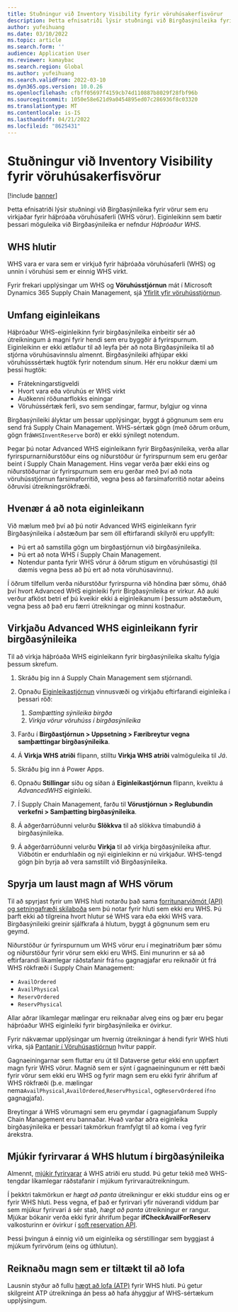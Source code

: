 ```yaml
---
title: Stuðningur við Inventory Visibility fyrir vöruhúsakerfisvörur
description: Þetta efnisatriði lýsir stuðningi við Birgðasýnileika fyrir vörur sem eru virkjaðar fyrir háþróaða vöruhúsaferli (WHS vörur).
author: yufeihuang
ms.date: 03/10/2022
ms.topic: article
ms.search.form: ''
audience: Application User
ms.reviewer: kamaybac
ms.search.region: Global
ms.author: yufeihuang
ms.search.validFrom: 2022-03-10
ms.dyn365.ops.version: 10.0.26
ms.openlocfilehash: cfbff05697f4159cb74d110887b8029f28fbf96b
ms.sourcegitcommit: 1050e58e621d9a0454895ed07c286936f8c03320
ms.translationtype: MT
ms.contentlocale: is-IS
ms.lasthandoff: 04/21/2022
ms.locfileid: "8625431"
---
```

# <a name="inventory-visibility-support-for-whs-items"></a>Stuðningur við Inventory Visibility fyrir vöruhúsakerfisvörur

[!include [banner](../includes/banner.md)]

Þetta efnisatriði lýsir stuðningi við Birgðasýnileika fyrir vörur sem eru virkjaðar fyrir háþróaða vöruhúsaferli (WHS vörur). Eiginleikinn sem bætir þessari möguleika við Birgðasýnileika er nefndur *Háþróaður WHS*.

## <a name="whs-items"></a>WHS hlutir

WHS vara er vara sem er virkjuð fyrir háþróaða vöruhúsaferli (WHS) og unnin í vöruhúsi sem er einnig WHS virkt.

Fyrir frekari upplýsingar um WHS og **Vöruhússtjórnun** mát í Microsoft Dynamics 365 Supply Chain Management, sjá [Yfirlit yfir vöruhússtjórnun](../warehousing/warehouse-management-overview.md).

## <a name="scope-of-the-feature"></a>Umfang eiginleikans

Háþróaður WHS-eiginleikinn fyrir birgðasýnileika einbeitir sér að útreikningum á magni fyrir hendi sem eru byggðir á fyrirspurnum. Eiginleikinn er ekki ætlaður til að leyfa þér að nota Birgðasýnileika til að stjórna vöruhúsavinnslu almennt. Birgðasýnileiki afhjúpar ekki vöruhússsértæk hugtök fyrir notendum sínum. Hér eru nokkur dæmi um þessi hugtök:

- Frátekningarstigveldi
- Hvort vara eða vöruhús er WHS virkt
- Auðkenni röðunarflokks einingar
- Vöruhússértæk ferli, svo sem sendingar, farmur, bylgjur og vinna

Birgðasýnileiki ályktar um þessar upplýsingar, byggt á gögnunum sem eru send frá Supply Chain Management. WHS-sértæk gögn (með öðrum orðum, gögn frá`WHSInventReserve` borð) er ekki sýnilegt notendum.

Þegar þú notar Advanced WHS eiginleikann fyrir Birgðasýnileika, verða allar fyrirspurnarniðurstöður eins og niðurstöður úr fyrirspurnum sem eru gerðar beint í Supply Chain Management. Hins vegar verða þær ekki eins og niðurstöðurnar úr fyrirspurnum sem eru gerðar með því að nota vöruhússtjórnun farsímaforritið, vegna þess að farsímaforritið notar aðeins öðruvísi útreikningsrökfræði.

## <a name="when-to-use-the-feature"></a>Hvenær á að nota eiginleikann

Við mælum með því að þú notir Advanced WHS eiginleikann fyrir Birgðasýnileika í aðstæðum þar sem öll eftirfarandi skilyrði eru uppfyllt:

- Þú ert að samstilla gögn um birgðastjórnun við birgðasýnileika.
- Þú ert að nota WHS í Supply Chain Management.
- Notendur panta fyrir WHS vörur á öðrum stigum en vöruhúsastigi (til dæmis vegna þess að þú ert að nota vöruhúsavinnu).

Í öðrum tilfellum verða niðurstöður fyrirspurna við höndina þær sömu, óháð því hvort Advanced WHS eiginleiki fyrir Birgðasýnileika er virkur. Að auki verður afköst betri ef þú kveikir ekki á eiginleikanum í þessum aðstæðum, vegna þess að það eru færri útreikningar og minni kostnaður.

## <a name="enable-the-advanced-whs-feature-for-inventory-visibility"></a>Virkjaðu Advanced WHS eiginleikann fyrir birgðasýnileika

Til að virkja háþróaða WHS eiginleikann fyrir birgðasýnileika skaltu fylgja þessum skrefum.

1. Skráðu þig inn á Supply Chain Management sem stjórnandi.
1. Opnaðu [Eiginleikastjórnun](../../fin-ops-core/fin-ops/get-started/feature-management/feature-management-overview.md) vinnusvæði og virkjaðu eftirfarandi eiginleika í þessari röð:

    1. *Samþætting sýnileika birgða*
    1. *Virkja vörur vöruhúss í birgðasýnileika*

1. Farðu í **Birgðastjórnun \> Uppsetning \> Færibreytur vegna samþættingar birgðasýnileika**.
1. Á **Virkja WHS atriði** flipann, stilltu **Virkja WHS atriði** valmöguleika til *Já*.
1. Skráðu þig inn á Power Apps.
1. Opnaðu **Stillingar** síðu og síðan á **Eiginleikastjórnun** flipann, kveiktu á *AdvancedWHS* eiginleiki.
1. Í Supply Chain Management, farðu til **Vörustjórnun \> Reglubundin verkefni \> Samþætting birgðasýnileika**.
1. Á aðgerðarrúðunni velurðu **Slökkva** til að slökkva tímabundið á birgðasýnileika.
1. Á aðgerðarrúðunni velurðu **Virkja** til að virkja birgðasýnileika aftur. Viðbótin er endurhlaðin og nýi eiginleikinn er nú virkjaður. WHS-tengd gögn þín byrja að vera samstillt við Birgðasýnileika.

## <a name="query-on-hand-quantities-of-whs-items"></a>Spyrja um laust magn af WHS vörum

Til að spyrjast fyrir um WHS hluti notarðu það sama [forritunarviðmót (API) og setningafræði skilaboða](inventory-visibility-api.md) sem þú notar fyrir hluti sem ekki eru WHS. Þú þarft ekki að tilgreina hvort hlutur sé WHS vara eða ekki WHS vara. Birgðasýnileiki greinir sjálfkrafa á hlutum, byggt á gögnunum sem eru geymd.

Niðurstöður úr fyrirspurnum um WHS vörur eru í meginatriðum þær sömu og niðurstöður fyrir vörur sem ekki eru WHS. Eini munurinn er sá að eftirfarandi líkamlegar ráðstafanir frá`fno` gagnagjafar eru reiknaðir út frá WHS rökfræði í Supply Chain Management:

- `AvailOrdered`
- `AvailPhysical`
- `ReservOrdered`
- `ReservPhysical`

Allar aðrar líkamlegar mælingar eru reiknaðar alveg eins og þær eru þegar háþróaður WHS eiginleiki fyrir birgðasýnileika er óvirkur.

Fyrir nákvæmar upplýsingar um hvernig útreikningar á hendi fyrir WHS hluti virka, sjá [Pantanir í Vöruhúsastjórnun](https://www.microsoft.com/download/details.aspx?id=43284) hvítur pappír.

Gagnaeiningarnar sem fluttar eru út til Dataverse getur ekki enn uppfært magn fyrir WHS vörur. Magnið sem er sýnt í gagnaeiningunum er rétt bæði fyrir vörur sem ekki eru WHS og fyrir magn sem eru ekki fyrir áhrifum af WHS rökfræði (þ.e. mælingar nema`AvailPhysical`,`AvailOrdered`,`ReservPhysical`, og`ReservOrdered` í`fno` gagnagjafa).

Breytingar á WHS vörumagni sem eru geymdar í gagnagjafanum Supply Chain Management eru bannaðar. Hvað varðar aðra eiginleika birgðasýnileika er þessari takmörkun framfylgt til að koma í veg fyrir árekstra.

## <a name="soft-reservations-on-whs-items-in-inventory-visibility"></a>Mjúkir fyrirvarar á WHS hlutum í birgðasýnileika

Almennt, [mjúkir fyrirvarar](inventory-visibility-reservations.md) á WHS atriði eru studd. Þú getur tekið með WHS-tengdar líkamlegar ráðstafanir í mjúkum fyrirvaraútreikningum. 

Í þekktri takmörkun er *hægt að panta* útreikningur er ekki studdur eins og er fyrir WHS hluti. Þess vegna, ef það er fyrirvari yfir núverandi víddum þar sem mjúkur fyrirvari á sér stað, *hægt að panta* útreikningur er rangur. Mjúkar bókanir verða ekki fyrir áhrifum þegar **ifCheckAvailForReserv** valkosturinn er óvirkur í [soft reservation API](inventory-visibility-api.md#create-one-reservation-event).

Þessi þvingun á einnig við um eiginleika og sérstillingar sem byggjast á mjúkum fyrirvörum (eins og úthlutun).

## <a name="calculate-available-to-promise-quantities"></a>Reiknaðu magn sem er tiltækt til að lofa

Lausnin styður að fullu [hægt að lofa (ATP)](inventory-visibility-available-to-promise.md) fyrir WHS hluti. Þú getur skilgreint ATP útreikninga án þess að hafa áhyggjur af WHS-sértækum upplýsingum.
